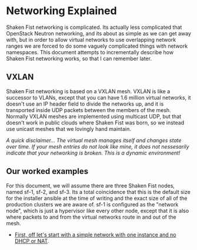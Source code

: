 # Networking Explained

Shaken Fist networking is complicated. Its actually less complicated that OpenStack Neutron networking, and its about as simple as we can get away with, but in order to allow virtual networks to use overlapping network ranges we are forced to do some vaguely complicated things with network namespaces. This document attempts to incrementally describe how Shaken Fist networking works, so that I can remember later.

## VXLAN

Shaken Fist networking is based on a VXLAN mesh. VXLAN is like a successor to VLANs, except that you can have 1.6 million virtual networks, it doesn't use an IP header field to divide the networks up, and it is transported inside UDP packets between the members of the mesh. Normally VXLAN meshes are implemented using multicast UDP, but that doesn't work in public clouds where Shaken Fist was born, so we instead use unicast meshes that we lovingly hand maintain.

_A quick disclaimer... The virtual mesh manages itself and changes state over time. If your mesh entries do not look like mine, it does not nessesarily indicate that your networking is broken. This is a dynamic environment!_

## Our worked examples

For this document, we will assume there are three Shaken Fist nodes, named sf-1, sf-2, and sf-3. Its a total coincidence that this is the default size for the installer ansible at the time of writing and the exact size of all of the production clusters we are aware of. sf-1 is configured as the "network node", which is just a hypervisor like every other node, except that it is also where packets to and from the virtual networks route in and out of the mesh.

* [First, off let's start with a simple network with one instance and no DHCP or NAT](networking_explained_single_instance.md).


